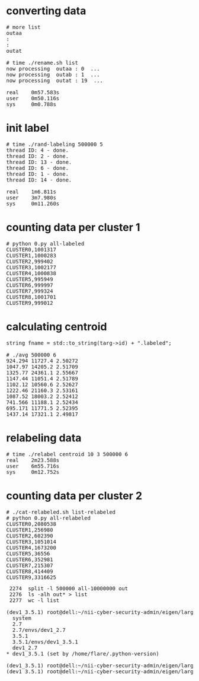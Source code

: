 # converting data
<pre>
# more list
outaa
:
:
outat

# time ./rename.sh list
now processing  outaa : 0  ...
now processing  outab : 1  ...
now processing  outat : 19  ...

real    0m57.583s
user    0m50.116s
sys     0m0.788s
</pre>

# init label
<pre>
# time ./rand-labeling 500000 5
thread ID: 4 - done.
thread ID: 2 - done.
thread ID: 13 - done.
thread ID: 6 - done.
thread ID: 1 - done.
thread ID: 14 - done.

real    1m6.811s
user    3m7.980s
sys     0m11.260s
</pre>

# counting data per cluster 1
<pre>
# python 0.py all-labeled 
CLUSTER0,1001317
CLUSTER1,1000283
CLUSTER2,999402
CLUSTER3,1002177
CLUSTER4,1000838
CLUSTER5,995949
CLUSTER6,999997
CLUSTER7,999324
CLUSTER8,1001701
CLUSTER9,999012
</pre>

# calculating centroid
<pre>
string fname = std::to_string(targ->id) + ".labeled";

# ./avg 500000 6
924.294 11727.4 2.50272
1047.97 14205.2 2.51709
1325.77 24361.1 2.55667
1147.44 11051.4 2.51789
1102.12 10560.6 2.52627
1222.46 21160.3 2.53161
1087.52 18003.2 2.52412
741.566 11188.1 2.52434
695.171 11771.5 2.52395
1437.14 17321.1 2.49817
</pre>

# relabeling data
<pre>
# time ./relabel centroid 10 3 500000 6
real    2m23.588s
user    6m55.716s
sys     0m12.752s
</pre>

# counting data per cluster 2
<pre>
# ./cat-relabeled.sh list-relabeled 
# python 0.py all-relabeled 
CLUSTER0,2080538
CLUSTER1,256980
CLUSTER2,602390
CLUSTER3,1051014
CLUSTER4,1673200
CLUSTER5,36556
CLUSTER6,352981
CLUSTER7,215307
CLUSTER8,414409
CLUSTER9,3316625
</pre>

<pre>
 2274  split -l 500000 all-10000000 out
 2276  ls -alh out* > list
 2277  wc -l list

(dev1_3.5.1) root@dell:~/nii-cyber-security-admin/eigen/large_text4# pyenv versions
  system
  2.7
  2.7/envs/dev1_2.7
  3.5.1
  3.5.1/envs/dev1_3.5.1
  dev1_2.7
* dev1_3.5.1 (set by /home/flare/.python-version)

(dev1_3.5.1) root@dell:~/nii-cyber-security-admin/eigen/large_text4# pyenv global 2.7
(dev1_3.5.1) root@dell:~/nii-cyber-security-admin/eigen/large_text4# pyenv local dev1_2.7
</pre>

